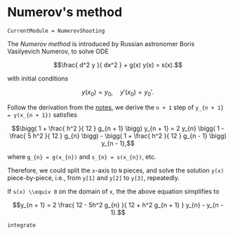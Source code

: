 # Numerov's method

```@meta
CurrentModule = NumerovShooting
```

The *Numerov method* is introduced by Russian astronomer Boris Vasilyevich Numerov, to solve ODE

```math
\frac{ d^2 y }{ dx^2 } + g(x) y(x) = s(x).
```

with initial conditions

```math
y(x_0) = y_0, \quad y'(x_0) = y_0'.
```

Follow the derivation from the [notes](http://www.fisica.uniud.it/~giannozz/Didattica/MQ/LectureNotes/mq-cap1.pdf), we derive the ``n + 1`` step of ``y_{n + 1} = y(x_{n + 1})`` satisfies

```math
\bigg( 1 + \frac{ h^2 }{ 12 } g_{n + 1} \bigg) y_{n + 1} =
2 y_{n} \bigg( 1 - \frac{ 5 h^2 }{ 12 } g_{n} \bigg) - \bigg( 1 + \frac{ h^2 }{ 12 } g_{n - 1} \bigg) y_{n - 1},
```

where ``g_{n} = g(x_{n})`` and ``s_{n} = s(x_{n})``, etc.

Therefore, we could split the ``x``-axis to ``N`` pieces, and solve the solution ``y(x)`` piece-by-piece, i.e., from `y[1]` and `y[2]` to `y[3]`, repeatedly.

If `s(x) \\equiv 0` on the domain of ``x``, the the above equation simplifies to

```math
y_{n + 1} = 2 \frac{ 12 - 5h^2 g_{n} }{ 12 + h^2 g_{n + 1} } y_{n} - y_{n - 1}.
```



```@docs
integrate
```
